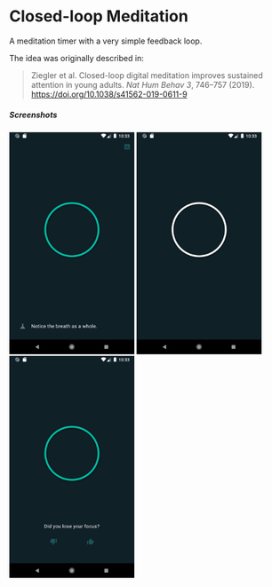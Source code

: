# Closed-loop Meditation

A meditation timer with a very simple feedback loop.

The idea was originally described in:

> Ziegler et al.
> Closed-loop digital meditation improves sustained attention in young adults. *Nat Hum Behav 3*, 746–757 (2019).
> https://doi.org/10.1038/s41562-019-0611-9

##### Screenshots

<img src=".readme/screenshot_1.png" height=400> <img src=".readme/screenshot_2.png" height=400> <img src=".readme/screenshot_3.png" height=400>
